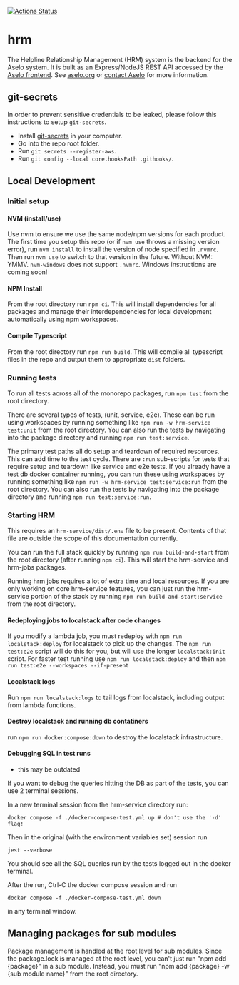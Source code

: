 [![Actions Status](https://github.com/tech-matters/hrm/workflows/hrm-ci/badge.svg)](https://github.com/tech-matters/hrm/actions)

# hrm

The Helpline Relationship Management (HRM) system is the backend for the Aselo system. It is built as an Express/NodeJS REST API accessed by the [Aselo frontend](https://www.twilio.com/docs/flex/developer/plugins). See [aselo.org](https://aselo.org/) or [contact Aselo](https://aselo.org/contact-us/) for more information.

## git-secrets

In order to prevent sensitive credentials to be leaked, please follow this instructions to setup `git-secrets`.

- Install [git-secrets](https://github.com/awslabs/git-secrets) in your computer.
- Go into the repo root folder.
- Run `git secrets --register-aws`.
- Run `git config --local core.hooksPath .githooks/`.

## Local Development

### Initial setup

#### NVM (install/use)

Use nvm to ensure we use the same node/npm versions for each product. The first time you setup this repo (or if `nvm use` throws a missing version error), run `nvm install` to install the version of node specified in `.nvmrc`. Then run `nvm use` to switch to that version in the future. Without NVM: YMMV. `nvm-windows` does not support `.nvmrc`. Windows instructions are coming soon!

#### NPM Install

From the root directory run `npm ci`. This will install dependencies for all packages and manage their interdependencies for local development automatically using npm workspaces.

#### Compile Typescript

From the root directory run `npm run build`. This will compile all typescript files in the repo and output them to appropriate `dist` folders.

### Running tests

To run all tests across all of the monorepo packages, run `npm test` from the root directory.

There are several types of tests, (unit, service, e2e). These can be run using workspaces by running something like `npm run -w hrm-service test:unit` from the root directory. You can also run the tests by navigating into the package directory and running `npm run test:service`.

The primary test paths all do setup and teardown of required resources. This can add time to the test cycle. There are `:run` sub-scripts for tests that require setup and teardown like service and e2e tests. If you already have a test db docker container running, you can run these using workspaces by running something like `npm run -w hrm-service test:service:run` from the root directory. You can also run the tests by navigating into the package directory and running `npm run test:service:run`.

### Starting HRM

This requires an `hrm-service/dist/.env` file to be present. Contents of that file are outside the scope of this documentation currently.

You can run the full stack quickly by running `npm run build-and-start` from the root directory (after running `npm ci`). This will start the hrm-service and hrm-jobs packages.

Running hrm jobs requires a lot of extra time and local resources. If you are only working on core hrm-service features, you can just run the hrm-service portion of the stack by running `npm run build-and-start:service` from the root directory.

#### Redeploying jobs to localstack after code changes

If you modify a lambda job, you must redeploy with `npm run localstack:deploy` for localstack to pick up the changes. The `npm run test:e2e` script will do this for you, but will use the longer `localstack:init` script. For faster test running use `npm run localstack:deploy` and then `npm run test:e2e --workspaces --if-present`

#### Localstack logs

Run `npm run localstack:logs` to tail logs from localstack, including output from lambda functions.

#### Destroy localstack and running db contatiners

run `npm run docker:compose:down` to destroy the localstack infrastructure.

#### Debugging SQL in test runs

- this may be outdated

If you want to debug the queries hitting the DB as part of the tests, you can use 2 terminal sessions.

In a new terminal session from the hrm-service directory run:

```shell
docker compose -f ./docker-compose-test.yml up # don't use the '-d' flag!
```

Then in the original (with the environment variables set) session run

```shell
jest --verbose
```

You should see all the SQL queries run by the tests logged out in the docker terminal.

After the run, Ctrl-C the docker compose session and run

```shell
docker compose -f ./docker-compose-test.yml down
```

in any terminal window.

## Managing packages for sub modules

Package management is handled at the root level for sub modules. Since the package.lock is managed at the root level, you can't just run "npm add {package}" in a sub module. Instead, you must run "npm add {package} -w {sub module name}" from the root directory.

